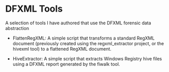 # DFXML Tools

A selection of tools I have authored that use the DFXML forensic data abstraction

* FlattenRegXML: A simple script that transforms a standard RegXML document (previously created using the regxml_extractor project, or the hivexml tool) to a flattened RegXML document.

* HiveExtractor: A simple script that extracts Windows Registry hive files using a DFXML report generated by the fiwalk tool.
